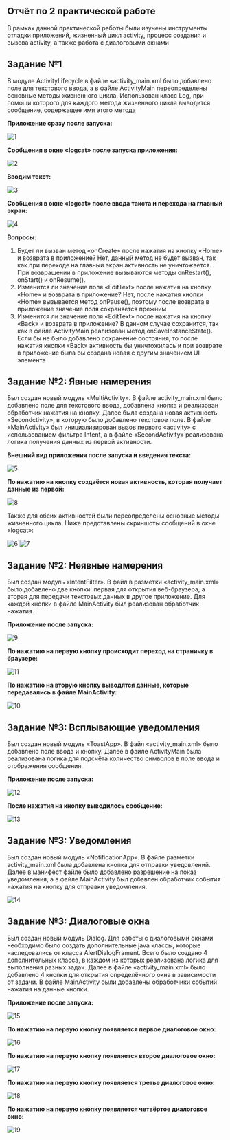 Отчёт по 2 практической работе
----
В рамках данной практической работы были изучены инструменты отладки приложений, жизненный цикл activity, процесс создания и вызова activity, а также работа с диалоговыми окнами

Задание №1
---
В модуле ActivityLifecycle в файле «activity_main.xml было добавлено поле для текстового ввода, а в файле ActivityMain переопределены основные методы жизненного цикла. Использован класс Log, при помощи которого для каждого метода жизненного цикла выводится сообщение, содержащее имя этого метода

**Приложение сразу после запуска:**

![1](https://github.com/user-attachments/assets/364b453f-f92e-4972-a295-7f3b3415b9b5)

**Сообщения в окне «logcat» после запуска приложения:**

![2](https://github.com/user-attachments/assets/a6d893b0-2866-40d6-850c-375a5d100795)

**Вводим текст:**

![3](https://github.com/user-attachments/assets/1865c614-59f9-4b7a-b821-9255ef367a37)

**Сообщения в окне «logcat» после ввода такста и перехода на главный экран:**

![4](https://github.com/user-attachments/assets/3de21d68-98d2-4f28-b0fd-bb6fd5d955c7)

**Вопросы:**
1. Будет ли вызван метод «onCreate» после нажатия на кнопку «Home» и возврата в приложение?
Нет, данный метод не будет вызван, так как при переходе на главный экран активность не уничтожается. При возвращении в приложение вызываются методы onRestart(), onStart() и onResume().
2. Изменится ли значение поля «EditText» после нажатия на кнопку «Home» и возврата в приложение? Нет, после нажатия кнопки «Home» вызывается метод onPause(), поэтому после возврата в приложение значение поля сохраняется прежним 
3. Изменится ли значение поля «EditText» после нажатия на кнопку «Back» и возврата в приложение? В данном случае сохранится, так как в файле ActivityMain реализован метод onSaveInstanceState(). Если бы не было добавлено сохранение состояния, то после нажатия кнопки «Back» активность бы уничтожилась и при возврате в приложение была бы создана новая с другим значением UI элемента

Задание №2: Явные намерения
-----
Был создан новый модуль «MultiActivity». В файле activity_main.xml было добавлено поле для текстового ввода, добавлена кнопка и реализован обработчик нажатия на кнопку. Далее была создана новая активность «Secondctivity», в которую было добавлено текстовое поле. В файле «MainActivity» был инициализирован вызов первого «activity» с использованием фильтра Intent, а в файле «SecondActivity» реализована логика получения данных из первой активности. 

**Внешний вид приложения после запуска и введения текста:**

![5](https://github.com/user-attachments/assets/3721bb73-622e-4d62-bb5d-44aa86660814)

**По нажатию на кнопку создаётся новая активность, которая получает данные из первой:**

![8](https://github.com/user-attachments/assets/f2ec1182-9f40-47b9-9775-56b34c186d09)

Также для обеих активностей были переопределены основные методы жизненного цикла. Ниже представлены скриншоты сообщений в окне «logcat»:

![6](https://github.com/user-attachments/assets/1f8ff477-ca35-47a8-83ef-7858ff6321a7)
![7](https://github.com/user-attachments/assets/4611e2a9-9956-459c-a8f7-39bfe844ddc0)

Задание №2: Неявные намерения
-----
Был создан модуль «IntentFilter». В файл в разметки «activity_main.xml» было добавлено две кнопки: первая для открытия веб-браузера, а вторая для передачи текстовых данных в другое приложение. Для каждой кнопки в файле MainActivity был реализован обработчик нажатия.

**Приложение после запуска:**

![9](https://github.com/user-attachments/assets/9a9361f9-4fc2-4939-b444-8692b468d794)

**По нажатию на первую кнопку происходит переход на страничку в браузере:**

![11](https://github.com/user-attachments/assets/a885a19a-f662-4062-b401-5b01dd13701c)

**По нажатию на вторую кнопку выводятся данные, которые передавались в файле MainActivity:**

![10](https://github.com/user-attachments/assets/c3b8bfff-4d3e-4e60-9dfd-29a7d67f85da)

Задание №3: Всплывающие уведомления
----
Был создан новый модуль «ToastApp». В файл «activity_main.xml» было добавлено поле ввода и кнопку. Далее в файле ActivityMain была реализована логика для подсчёта количество символов в поле ввода и отображения сообщения.

**Приложение после запуска:**

![12](https://github.com/user-attachments/assets/caf0124a-b1c7-47be-8db7-05538ec7cc63)

**После нажатия на кнопку выводилось сообщение:**

![13](https://github.com/user-attachments/assets/0ab2435f-da9c-41e2-8b99-0dc3cda30765)

Задание №3: Уведомления
----
Был создан новый модуль «NotificationApp». В файле разметки activity_main.xml была добавлена кнопка для отправки уведовлений. Далее в манифест файле было добавлено разрешение на показ уведомления, а в файле MainActivity был добавлен обработчик события нажатия на кнопку для отправки уведомления.

![14](https://github.com/user-attachments/assets/ca54517d-6c81-4aac-b07b-bb49303ef627)

Задание №3: Диалоговые окна
-----
Был создан новый модуль Dialog. Для работы с диалоговыми окнами необходимо было создать дополнительные java классы, которые наследовались от класса AlertDialogFrament.
Всего было создано 4 дополнительных класса, в каждом из которых реализована логика для выполнения разных задач. Далее в файле «activity_main.xml» было добавлено 4 кнопки для открытия определённого окна в зависимости от задачи. В файле MainActivity были добавлены обработчики событий нажатия на данные кнопки.

**Приложение после запуска:**

![15](https://github.com/user-attachments/assets/99ab0220-0c85-4b2f-bdd6-2abc5dcf2584)

**По нажатию на первую кнопку появляется первое диалоговое окно:**

![16](https://github.com/user-attachments/assets/76a5f3e9-138a-46b2-82a2-3b48bdd2c8ad)

**По нажатию на первую кнопку появляется второе диалоговое окно:**

![17](https://github.com/user-attachments/assets/edcf2271-5ea8-49c0-a710-b25da3626644)

**По нажатию на первую кнопку появляется третье диалоговое окно:**

![18](https://github.com/user-attachments/assets/95e2d674-495e-4671-aa6e-3a43c3360880)

**По нажатию на первую кнопку появляется четвёртое диалоговое окно:**

![19](https://github.com/user-attachments/assets/edafd5b8-1a52-4053-8d82-c16052bb74aa)
